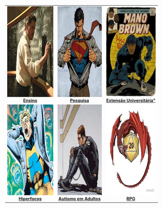 <table>
  <tr>
    <td align="center">
      <a href="pages/index/index_ensino.html">
        <img src="imagens/index_pics/ensino.jpeg" alt="Atividades de Ensino" title="Ensino" height="300px">
      </a><br>
      <strong><a href="pages/index/index_ensino.html">Ensino</a></strong>
    </td>
    <td align="center">
      <a href="pages/index/index_pesquisa.html">
        <img src="imagens/index_pics/pesquisa.jpeg" alt="Atividades de Pesquisa" title="Interesses de Pesquisa" height="300px">
      </a><br>
      <strong><a href="pages/index/index_pesquisa.html">Pesquisa</a></strong>
    </td>
    <td align="center">
      <a href="pages/index/index_extensao.html">
        <img src="imagens/index_pics/extensao.jpeg" alt="Atividades de Extensão" title="Atividades de Extensão Universitária" height="300px">
      </a><br>
      <strong><a href="pages/index/index_extensao.html">Extensão Universitária"</a></strong>
    </td>
  </tr>
  <tr>
    <td align="center">
      <a href="pages/index/index_hiperfoco.html">
        <img src="imagens/index_pics/hiperfocos.png" alt="Sobre Hiperfocos" title="Hiperfocos" height="300px">
      </a><br>
      <strong><a href="pages/index/index_hiperfoco.html">Hiperfocos</a></strong>
    </td>
    <td align="center">
      <a href="pages/index/index_tea_adultos.html">
        <img src="imagens/index_pics/cyclope_tea.png" alt="Autismo em Adultos" title="Autismo em Adultos" height="300px">
      </a><br>
      <strong><a href="pages/index/index_tea_adultos.html">Autismo em Adultos</a></strong>
    </td>
    <td align="center">
      <a href="pages/index/index_rpg.html">
        <img src="imagens/index_pics/dragaod20.jpeg" alt="Jogos de RPG e Educação" title="Jogos de RPG" height="300px">
      </a><br>
      <strong><a href="pages/index/index_rpg.html">RPG</a></strong>
    </td>
  </tr>
</table>

